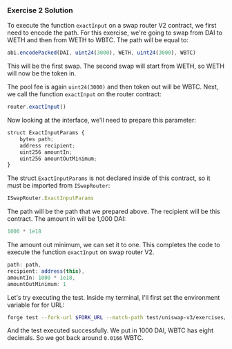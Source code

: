 ### Exercise 2 Solution

To execute the function `exactInput` on a swap router V2 contract, we first need to encode the path. For this exercise, we're going to swap from DAI to WETH and then from WETH to WBTC. The path will be equal to:
```javascript
abi.encodePacked(DAI, uint24(3000), WETH, uint24(3000), WBTC)
```
This will be the first swap. The second swap will start from WETH, so WETH will now be the token in.

The pool fee is again `uint24(3000)` and then token out will be WBTC. Next, we call the function `exactInput` on the router contract:
```javascript
router.exactInput()
```
Now looking at the interface, we'll need to prepare this parameter:
```javascript
struct ExactInputParams {
    bytes path;
    address recipient;
    uint256 amountIn;
    uint256 amountOutMinimum;
}
```
The struct `ExactInputParams` is not declared inside of this contract, so it must be imported from `ISwapRouter`:
```javascript
ISwapRouter.ExactInputParams
```
The path will be the path that we prepared above. The recipient will be this contract. The amount in will be 1,000 DAI:
```javascript
1000 * 1e18
```
The amount out minimum, we can set it to one. This completes the code to execute the function `exactInput` on swap router V2.
```javascript
path: path,
recipient: address(this),
amountIn: 1000 * 1e18,
amountOutMinimum: 1
```
Let's try executing the test. Inside my terminal, I'll first set the environment variable for for URL:
```bash
forge test --fork-url $FORK_URL --match-path test/uniswap-v3/exercises/UniswapV3Swap.test.sol -vvv
```
And the test executed successfully. We put in 1000 DAI, WBTC has eight decimals. So we got back around `0.0166` WBTC.
